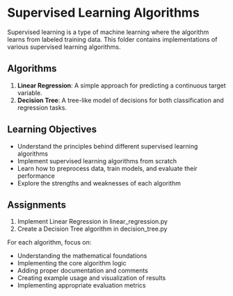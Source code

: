 # Supervised Learning Algorithms

Supervised learning is a type of machine learning where the algorithm learns from labeled training data. This folder contains implementations of various supervised learning algorithms.

## Algorithms

1. **Linear Regression**: A simple approach for predicting a continuous target variable.
2. **Decision Tree**: A tree-like model of decisions for both classification and regression tasks.

## Learning Objectives

- Understand the principles behind different supervised learning algorithms
- Implement supervised learning algorithms from scratch
- Learn how to preprocess data, train models, and evaluate their performance
- Explore the strengths and weaknesses of each algorithm

## Assignments

1. Implement Linear Regression in linear_regression.py
2. Create a Decision Tree algorithm in decision_tree.py

For each algorithm, focus on:
- Understanding the mathematical foundations
- Implementing the core algorithm logic
- Adding proper documentation and comments
- Creating example usage and visualization of results
- Implementing appropriate evaluation metrics
